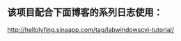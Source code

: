 ## 该项目配合下面博客的系列日志使用：  
http://hellolyfing.sinaapp.com/tag/labwindowscvi-tutorial/


  [index]:http://hellolyfing.sinaapp.com/tag/labwindowscvi-tutorial/
